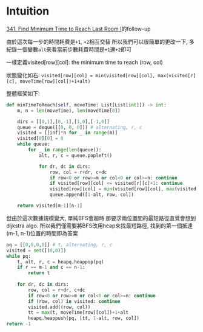 # Intuition

[341. Find Minimum Time to Reach Last Room I](https://leetcode.com/problems/find-minimum-time-to-reach-last-room-i/description/)的follow-up

由於這次每一步的時間耗費是`+1`, `+2`相互交替
所以我們可以很簡單的更改一下, 多紀錄一個變數`alt`來看當前步數耗費時間是`+1`還`+2`即可

一樣定義visited[row][col]: the minimum time to reach (row, col)

狀態變化如右: `visited[row][col] = min(visited[row][col], max(visited[r][c], moveTime[row][col])+1+alt)`

整體框架如下:

```py
def minTimeToReach(self, moveTime: List[List[int]]) -> int:
    m, n = len(moveTime), len(moveTime[0])

    dirs = [[0,1],[0,-1],[1,0],[-1,0]]
    queue = deque([[0, 0, 0]]) # alternating, r, c
    visited = [[inf]*n for _ in range(m)]
    visited[0][0] = 0
    while queue:
        for _ in range(len(queue)):
            alt, r, c = queue.popleft()

            for dr, dc in dirs:
                row, col = r+dr, c+dc
                if row<0 or row>=m or col<0 or col>=n: continue
                if visited[row][col] <= visited[r][c]+1: continue
                visited[row][col] = min(visited[row][col], max(visited[r][c], moveTime[row][col])+1+alt)
                queue.append([1-alt, row, col])

    return visited[m-1][n-1]
```

但由於這次數據規模變大, 單純BFS會超時
那要求兩位置間的最短路徑直覺會想到dijkstra algo.
所以我們僅需要將BFS改用heap來找最短路徑, 找到的第一個抵達(m-1, n-1)位置的時間即為答案

```py
pq = [[0,0,0,0]] # t, alternating, r, c
visited = set([(0,0)])
while pq:
    t, alt, r, c = heapq.heappop(pq)
    if r == m-1 and c == n-1:
        return t
    
    for dr, dc in dirs:
        row, col = r+dr, c+dc
        if row<0 or row>=m or col<0 or col>=n: continue
        if (row, col) in visited: continue
        visited.add((row, col))
        tt = max(t, moveTime[row][col])+1+alt
        heapq.heappush(pq, [tt, 1-alt, row, col])
return -1
```